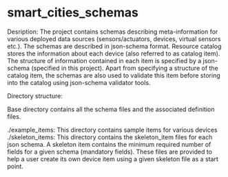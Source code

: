 # smart_cities_schemas
Desription: 
The project contains schemas describing meta-information for various deployed 
data sources (sensors/actuators, devices, virtual sensors etc.). The schemas
are described in json-schema format.
Resource catalog stores the information about each device (also referred to
as catalog item). The structure of information contained in each item is specified
by a json-schema (specified in this project). Apart from specifying a structure of
the catalog item, the schemas are also used to validate this item before storing
into the catalog using json-schema validator tools.

Directory structure:

Base directory contains all the schema files and the associated definition files.

./example_items: 
This directory contains sample items for various devices
./skeleton_items: 
This directory contains the skeleton_item files for each json schema.
A skeleton item contains the minimum required number of fields for a given schema 
(mandatory fields). These files are provided to help a user create its own device item 
using a given skeleton file as a start point.

